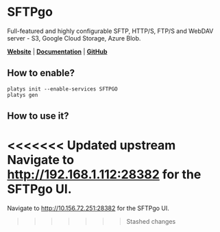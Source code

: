 # SFTPgo

Full-featured and highly configurable SFTP, HTTP/S, FTP/S and WebDAV server - S3, Google Cloud Storage, Azure Blob.

**[Website](https://sftpgo.com/)** | **[Documentation](https://docs.sftpgo.com/latest/)** | **[GitHub](https://github.com/drakkan/sftpgo)**

## How to enable?

```
platys init --enable-services SFTPGO
platys gen
```

## How to use it?

<<<<<<< Updated upstream
Navigate to <http://192.168.1.112:28382> for the SFTPgo UI.
=======
Navigate to <http://10.156.72.251:28382> for the SFTPgo UI.
>>>>>>> Stashed changes
